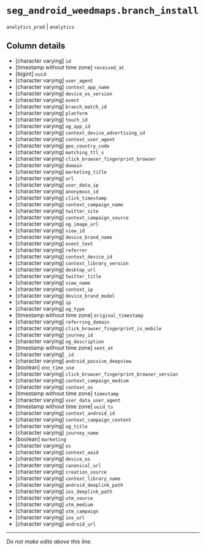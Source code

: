 # `seg_android_weedmaps.branch_install`
`analytics_prod` | `analytics`

## Column details
* [character varying] `id`
* [timestamp without time zone] `received_at`
* [bigint]    `uuid`
* [character varying] `user_agent`
* [character varying] `context_app_name`
* [character varying] `device_os_version`
* [character varying] `event`
* [character varying] `branch_match_id`
* [character varying] `platform`
* [character varying] `touch_id`
* [character varying] `og_app_id`
* [character varying] `context_device_advertising_id`
* [character varying] `context_user_agent`
* [character varying] `geo_country_code`
* [character varying] `matching_ttl_s`
* [character varying] `click_browser_fingerprint_browser`
* [character varying] `domain`
* [character varying] `marketing_title`
* [character varying] `url`
* [character varying] `user_data_ip`
* [character varying] `anonymous_id`
* [character varying] `click_timestamp`
* [character varying] `context_campaign_name`
* [character varying] `twitter_site`
* [character varying] `context_campaign_source`
* [character varying] `og_image_url`
* [character varying] `view_id`
* [character varying] `device_brand_name`
* [character varying] `event_text`
* [character varying] `referrer`
* [character varying] `context_device_id`
* [character varying] `context_library_version`
* [character varying] `desktop_url`
* [character varying] `twitter_title`
* [character varying] `view_name`
* [character varying] `context_ip`
* [character varying] `device_brand_model`
* [character varying] `ip`
* [character varying] `og_type`
* [timestamp without time zone] `original_timestamp`
* [character varying] `referring_domain`
* [character varying] `click_browser_fingerprint_is_mobile`
* [character varying] `journey_id`
* [character varying] `og_description`
* [timestamp without time zone] `sent_at`
* [character varying] `_id`
* [character varying] `android_passive_deepview`
* [boolean]   `one_time_use`
* [character varying] `click_browser_fingerprint_browser_version`
* [character varying] `context_campaign_medium`
* [character varying] `context_os`
* [timestamp without time zone] `timestamp`
* [character varying] `user_data_user_agent`
* [timestamp without time zone] `uuid_ts`
* [character varying] `context_android_id`
* [character varying] `context_campaign_content`
* [character varying] `og_title`
* [character varying] `journey_name`
* [boolean]   `marketing`
* [character varying] `os`
* [character varying] `context_aaid`
* [character varying] `device_os`
* [character varying] `canonical_url`
* [character varying] `creation_source`
* [character varying] `context_library_name`
* [character varying] `android_deeplink_path`
* [character varying] `ios_deeplink_path`
* [character varying] `utm_source`
* [character varying] `utm_medium`
* [character varying] `utm_campaign`
* [character varying] `ios_url`
* [character varying] `android_url`

-------------------------------------------------------------------------------
*Do not make edits above this line.*
